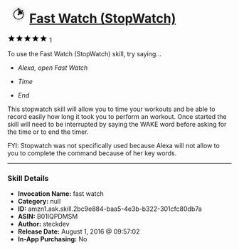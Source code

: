 # &nbsp;<img src="skill_icon" alt="Fast Watch (StopWatch) icon" width="36"> [Fast Watch (StopWatch)](http://alexa.amazon.com/#skills/amzn1.ask.skill.2bc9e884-baa5-4e3b-b322-301cfc80db7a)
![5 stars](../../images/ic_star_black_18dp_1x.png)![5 stars](../../images/ic_star_black_18dp_1x.png)![5 stars](../../images/ic_star_black_18dp_1x.png)![5 stars](../../images/ic_star_black_18dp_1x.png)![5 stars](../../images/ic_star_black_18dp_1x.png) 1

To use the Fast Watch (StopWatch) skill, try saying...

* *Alexa, open Fast Watch*

* *Time*

* *End*

This stopwatch skill will allow you to time your workouts and be able to record easily how long it took you to perform an workout. Once started the skill will need to be interrupted by saying the WAKE  word before asking for the time or to end the timer. 

FYI: Stopwatch was not specifically used because Alexa will not allow to you to complete the command because of her key words.

***

### Skill Details

* **Invocation Name:** fast watch
* **Category:** null
* **ID:** amzn1.ask.skill.2bc9e884-baa5-4e3b-b322-301cfc80db7a
* **ASIN:** B01IQPDMSM
* **Author:** steckdev
* **Release Date:** August 1, 2016 @ 09:57:02
* **In-App Purchasing:** No
